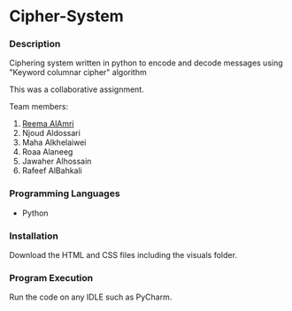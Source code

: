 # Cipher-System

### Description
Ciphering system written in python to encode and decode messages using "Keyword columnar cipher" algorithm

This was a collaborative assignment.

Team members:
1. [Reema AlAmri](https://github.com/Reemaalamri422)
2. Njoud Aldossari
3. Maha Alkhelaiwei
4. Roaa Alaneeg
5. Jawaher Alhossain
6. Rafeef AlBahkali

### Programming Languages
- Python

### Installation
Download the HTML and CSS files including the visuals folder.

### Program Execution
Run the code on any IDLE such as PyCharm.
